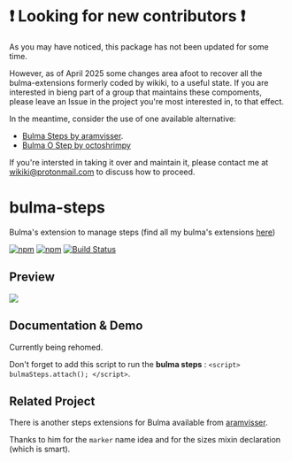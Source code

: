 # :exclamation: Looking for new contributors :exclamation:
As you may have noticed, this package has not been updated for some time. 

However, as of April 2025 some changes area afoot to recover all the bulma-extensions formerly coded by wikiki, to a useful state.
If you are interested in bieng part of a group that maintains these compoments, please leave an Issue in the project you're most interested in, to that effect.

In the meantime, consider the use of one available alternative:
- [Bulma Steps by aramvisser](https://github.com/aramvisser/bulma-steps).
- [Bulma O Step by octoshrimpy](https://octoshrimpy.github.io/bulma-o-steps/)

If you're intersted in taking it over and maintain it, please contact me at wikiki@protonmail.com to discuss how to proceed.

# bulma-steps
Bulma's extension to manage steps
(find all my bulma's extensions [here](https://wikiki.github.io/))

[![npm](https://img.shields.io/npm/v/bulma-steps.svg)](https://www.npmjs.com/package/bulma-steps)
[![npm](https://img.shields.io/npm/dm/bulma-steps.svg)](https://www.npmjs.com/package/bulma-steps)
[![Build Status](https://travis-ci.org/Wikiki/bulma-steps.svg?branch=master)](https://travis-ci.org/Wikiki/bulma-steps)

Preview
---
<img src="./bulma-steps-example.png">

Documentation & Demo
---
Currently being rehomed.

Don't forget to add this script to run the **bulma steps** : `<script> bulmaSteps.attach(); </script>`.

## Related Project

There is another steps extensions for Bulma available from
[aramvisser](https://github.com/aramvisser/bulma-steps).

Thanks to him for the ```marker``` name idea and for the sizes mixin declaration (which is smart).
